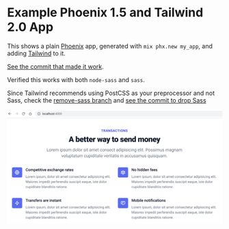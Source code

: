 # Example Phoenix 1.5 and Tailwind 2.0 App

This shows a plain [Phoenix](https://www.phoenixframework.org/) app, generated
with `mix phx.new my_app`, and adding [Tailwind](https://tailwindcss.com/) to
it.

[See the commit that made it
work](https://github.com/dbernheisel/phoenix15-tailwindcss2/commit/4d2853aef2a8822d15191bd3be4acc52285a32ef).

Verified this works with both `node-sass` and `sass`.

Since Tailwind recommends using PostCSS as your preprocessor and not Sass, check the [remove-sass
branch](https://github.com/dbernheisel/phoenix15-tailwindcss2/tree/remove-sass)
and [see the commit to drop Sass](https://github.com/dbernheisel/phoenix15-tailwindcss2/commit/95b3c90d7c89b4ec29160bc0e29ea44f1aa18b2a)

![Example Screenshot](./priv/example.png)
